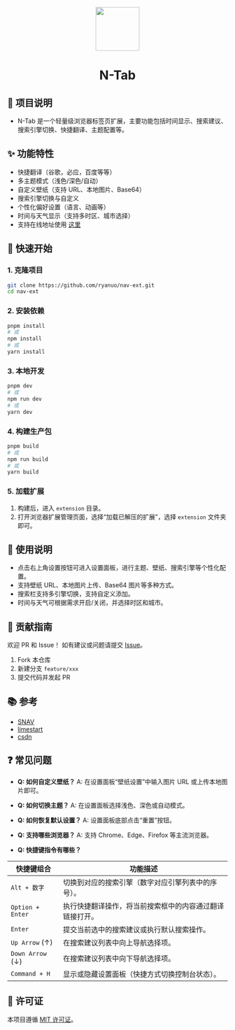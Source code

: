<p align="center">
<img src="https://raw.githubusercontent.com/ryanuo/tab-ext/refs/heads/main/extension/assets/logo.svg" style="width:100px;" />
</p>

<h1 align="center">N-Tab</h1>

## 🧩 项目说明

- N-Tab 是一个轻量级浏览器标签页扩展，主要功能包括时间显示、搜索建议、搜索引擎切换、快捷翻译、主题配置等。

## ✨ 功能特性

- 快捷翻译（谷歌，必应，百度等等）
- 多主题模式（浅色/深色/自动）
- 自定义壁纸（支持 URL、本地图片、Base64）
- 搜索引擎切换与自定义
- 个性化偏好设置（语言、动画等）
- 时间与天气显示（支持多时区、城市选择）
- 支持在线地址使用 [这里](https://tab.ryanuo.cc/)

## 🚀 快速开始

### 1. 克隆项目

```bash
git clone https://github.com/ryanuo/nav-ext.git
cd nav-ext
```

### 2. 安装依赖

```bash
pnpm install
# 或
npm install
# 或
yarn install
```

### 3. 本地开发

```bash
pnpm dev
# 或
npm run dev
# 或
yarn dev
```

### 4. 构建生产包

```bash
pnpm build
# 或
npm run build
# 或
yarn build
```

### 5. 加载扩展

1. 构建后，进入 `extension` 目录。
2. 打开浏览器扩展管理页面，选择“加载已解压的扩展”，选择 `extension` 文件夹即可。

## 📝 使用说明

- 点击右上角设置按钮可进入设置面板，进行主题、壁纸、搜索引擎等个性化配置。
- 支持壁纸 URL、本地图片上传、Base64 图片等多种方式。
- 搜索栏支持多引擎切换，支持自定义添加。
- 时间与天气可根据需求开启/关闭，并选择时区和城市。

## 🤝 贡献指南

欢迎 PR 和 Issue！
如有建议或问题请提交 [Issue](https://github.com/ryanuo/nav-ext/issues)。

1. Fork 本仓库
2. 新建分支 `feature/xxx`
3. 提交代码并发起 PR

## 📚 参考

- [SNAV](https://github.com/imsyy/SNav)
- [limestart](https://www.limestart.cn/)
- [csdn](https://plugin.csdn.net/)

## ❓ 常见问题

- **Q: 如何自定义壁纸？**
  A: 在设置面板“壁纸设置”中输入图片 URL 或上传本地图片即可。

- **Q: 如何切换主题？**
  A: 在设置面板选择浅色、深色或自动模式。

- **Q: 如何恢复默认设置？**
  A: 设置面板底部点击“重置”按钮。

- **Q: 支持哪些浏览器？**
  A: 支持 Chrome、Edge、Firefox 等主流浏览器。

- **Q: 快捷键指令有哪些？**

| 快捷键组合       | 功能描述                                                                 |
|------------------|--------------------------------------------------------------------------|
| `Alt + 数字`     | 切换到对应的搜索引擎（数字对应引擎列表中的序号）。                         |
| `Option + Enter` | 执行快捷翻译操作，将当前搜索框中的内容通过翻译链接打开。                   |
| `Enter`          | 提交当前选中的搜索建议或执行默认搜索操作。                                 |
| `Up Arrow` (↑)   | 在搜索建议列表中向上导航选择项。                                         |
| `Down Arrow` (↓) | 在搜索建议列表中向下导航选择项。                                         |
| `Command + H`    | 显示或隐藏设置面板（快捷方式切换控制台状态）。                            |

## 📄 许可证

本项目遵循 [MIT 许可证](./LICENSE)。
